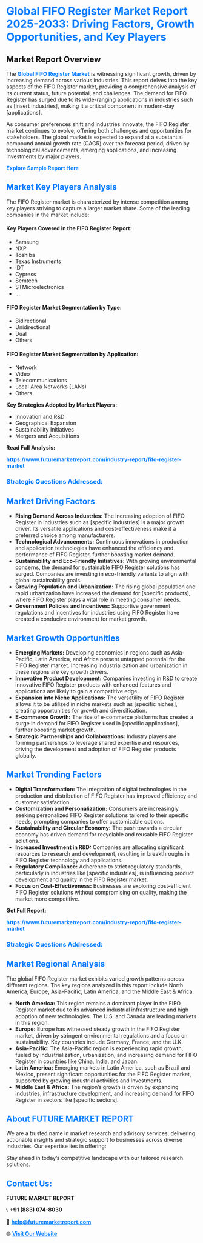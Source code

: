 <h1 style="color: #007BFF;">Global FIFO Register Market Report 2025-2033: Driving Factors, Growth Opportunities, and Key Players</h1>

<section id="overview">
<h2>Market Report Overview</h2>
<p>The <a href="https://www.futuremarketreport.com/industry-report/fifo-register-market" style="color: #007BFF; text-decoration: none;"><strong>Global FIFO Register Market</strong></a> is witnessing significant growth, driven by increasing demand across various industries. This report delves into the key aspects of the FIFO Register market, providing a comprehensive analysis of its current status, future potential, and challenges. The demand for FIFO Register has surged due to its wide-ranging applications in industries such as [insert industries], making it a critical component in modern-day [applications].</p>
<p>As consumer preferences shift and industries innovate, the FIFO Register market continues to evolve, offering both challenges and opportunities for stakeholders. The global market is expected to expand at a substantial compound annual growth rate (CAGR) over the forecast period, driven by technological advancements, emerging applications, and increasing investments by major players.</p>
</section>

<section id="overview">
<p><a href="https://www.futuremarketreport.com/request-sample/reportId=105637" style="color: #007BFF; text-decoration: none;"><strong>Explore Sample Report Here</strong></a></p>
</section>

<section id="key-players">
<h2 style="color: #007BFF;">Market Key Players Analysis</h2>
<p>The FIFO Register market is characterized by intense competition among key players striving to capture a larger market share. Some of the leading companies in the market include:</p>
<h4>Key Players Covered in the FIFO Register Report:</h4>
<ul><li>Samsung</li><li>NXP</li><li>Toshiba</li><li>Texas Instruments</li><li>IDT</li><li>Cypress</li><li>Semtech</li><li>STMicroelectronics</li><li>...</li></ul>
<h4>FIFO Register Market Segmentation by Type:</h4>
<ul><li>Bidirectional</li><li>Unidirectional</li><li>Dual</li><li>Others</li></ul>

<h4>FIFO Register Market Segmentation by Application:</h4>
<ul><li>Network</li><li>Video</li><li>Telecommunications</li><li>Local Area Networks (LANs)</li><li>Others</li></ul>
<p><strong>Key Strategies Adopted by Market Players:</strong></p>
<ul>
<li>Innovation and R&D</li>
<li>Geographical Expansion</li>
<li>Sustainability Initiatives</li>
<li>Mergers and Acquisitions</li>
</ul>
</section>

<section>
<p><strong>Read Full Analysis: </strong></p><a href="https://www.futuremarketreport.com/industry-report/fifo-register-market" style="color: #007BFF; text-decoration: none;"><strong>https://www.futuremarketreport.com/industry-report/fifo-register-market</strong></a>
<h3 style="color: #007BFF;">Strategic Questions Addressed:</h3>
</section>

<section id="driving-factors">
<h2 style="color: #007BFF;">Market Driving Factors</h2>
<ul>
<li><strong>Rising Demand Across Industries:</strong> The increasing adoption of FIFO Register in industries such as [specific industries] is a major growth driver. Its versatile applications and cost-effectiveness make it a preferred choice among manufacturers.</li>
<li><strong>Technological Advancements:</strong> Continuous innovations in production and application technologies have enhanced the efficiency and performance of FIFO Register, further boosting market demand.</li>
<li><strong>Sustainability and Eco-Friendly Initiatives:</strong> With growing environmental concerns, the demand for sustainable FIFO Register solutions has surged. Companies are investing in eco-friendly variants to align with global sustainability goals.</li>
<li><strong>Growing Population and Urbanization:</strong> The rising global population and rapid urbanization have increased the demand for [specific products], where FIFO Register plays a vital role in meeting consumer needs.</li>
<li><strong>Government Policies and Incentives:</strong> Supportive government regulations and incentives for industries using FIFO Register have created a conducive environment for market growth.</li>
</ul>
</section>

<section id="growth-opportunities">
<h2 style="color: #007BFF;">Market Growth Opportunities</h2>
<ul>
<li><strong>Emerging Markets:</strong> Developing economies in regions such as Asia-Pacific, Latin America, and Africa present untapped potential for the FIFO Register market. Increasing industrialization and urbanization in these regions are key growth drivers.</li>
<li><strong>Innovative Product Development:</strong> Companies investing in R&D to create innovative FIFO Register products with enhanced features and applications are likely to gain a competitive edge.</li>
<li><strong>Expansion into Niche Applications:</strong> The versatility of FIFO Register allows it to be utilized in niche markets such as [specific niches], creating opportunities for growth and diversification.</li>
<li><strong>E-commerce Growth:</strong> The rise of e-commerce platforms has created a surge in demand for FIFO Register used in [specific applications], further boosting market growth.</li>
<li><strong>Strategic Partnerships and Collaborations:</strong> Industry players are forming partnerships to leverage shared expertise and resources, driving the development and adoption of FIFO Register products globally.</li>
</ul>
</section>

<section id="trending-factors">
<h2 style="color: #007BFF;">Market Trending Factors</h2>
<ul>
<li><strong>Digital Transformation:</strong> The integration of digital technologies in the production and distribution of FIFO Register has improved efficiency and customer satisfaction.</li>
<li><strong>Customization and Personalization:</strong> Consumers are increasingly seeking personalized FIFO Register solutions tailored to their specific needs, prompting companies to offer customizable options.</li>
<li><strong>Sustainability and Circular Economy:</strong> The push towards a circular economy has driven demand for recyclable and reusable FIFO Register solutions.</li>
<li><strong>Increased Investment in R&D:</strong> Companies are allocating significant resources to research and development, resulting in breakthroughs in FIFO Register technology and applications.</li>
<li><strong>Regulatory Compliance:</strong> Adherence to strict regulatory standards, particularly in industries like [specific industries], is influencing product development and quality in the FIFO Register market.</li>
<li><strong>Focus on Cost-Effectiveness:</strong> Businesses are exploring cost-efficient FIFO Register solutions without compromising on quality, making the market more competitive.</li>
</ul>
</section>

<section>
<p><strong>Get Full Report: </strong></p><a href="https://www.futuremarketreport.com/industry-report/fifo-register-market" style="color: #007BFF; text-decoration: none;"><strong>https://www.futuremarketreport.com/industry-report/fifo-register-market</strong></a>
<h3 style="color: #007BFF;">Strategic Questions Addressed:</h3>
</section>


<section id="regional-analysis">
<h2 style="color: #007BFF;">Market Regional Analysis</h2>
<p>The global FIFO Register market exhibits varied growth patterns across different regions. The key regions analyzed in this report include North America, Europe, Asia-Pacific, Latin America, and the Middle East & Africa:</p>
<ul>
<li><strong>North America:</strong> This region remains a dominant player in the FIFO Register market due to its advanced industrial infrastructure and high adoption of new technologies. The U.S. and Canada are leading markets in this region.</li>
<li><strong>Europe:</strong> Europe has witnessed steady growth in the FIFO Register market, driven by stringent environmental regulations and a focus on sustainability. Key countries include Germany, France, and the U.K.</li>
<li><strong>Asia-Pacific:</strong> The Asia-Pacific region is experiencing rapid growth, fueled by industrialization, urbanization, and increasing demand for FIFO Register in countries like China, India, and Japan.</li>
<li><strong>Latin America:</strong> Emerging markets in Latin America, such as Brazil and Mexico, present significant opportunities for the FIFO Register market, supported by growing industrial activities and investments.</li>
<li><strong>Middle East & Africa:</strong> The region’s growth is driven by expanding industries, infrastructure development, and increasing demand for FIFO Register in sectors like [specific sectors].</li>
</ul>
</section>

<footer>
<h2 style="color: #007BFF;">About FUTURE MARKET REPORT</h2>
<p>We are a trusted name in market research and advisory services, delivering actionable insights and strategic support to businesses across diverse industries. Our expertise lies in offering:</p>

<p>Stay ahead in today’s competitive landscape with our tailored research solutions.</p>

<h2 style="color: #007BFF;">Contact Us:</h2>
<p><strong>FUTURE MARKET REPORT</strong></p>
<p>📞 <strong>+91 (883) 074-8030</strong></p>
<p>📧 <strong><a href="mailto:help@futuremarketreport.com" style="color: #007BFF;">help@futuremarketreport.com</a></strong></p>
<p>🌐 <strong><a href="https://www.futuremarketreport.com/" style="color: #007BFF;">Visit Our Website</a></strong></p>
</footer>